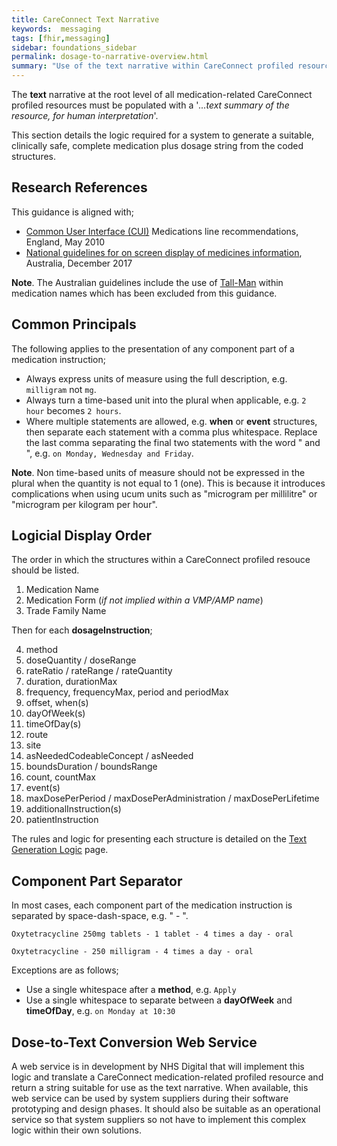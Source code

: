 ```yaml
---
title: CareConnect Text Narrative
keywords:  messaging
tags: [fhir,messaging]
sidebar: foundations_sidebar
permalink: dosage-to-narrative-overview.html
summary: "Use of the text narrative within CareConnect profiled resources"
---
```



The **text** narrative at the root level of all medication-related CareConnect profiled resources must be populated with a '*...text summary of the resource, for human interpretation*'.

This section details the logic required for a system to generate a suitable, clinically safe, complete medication plus dosage string from the coded structures.

## Research References ##

This guidance is aligned with;
* [Common User Interface (CUI)](https://webarchive.nationalarchives.gov.uk/20160921150545/http://systems.digital.nhs.uk/data/cui/uig) Medications line recommendations, England, May 2010
* [National guidelines for on screen display of medicines information](https://www.safetyandquality.gov.au/our-work/medication-safety/electronic-medication-management/national-guidelines-for-on-screen-display-of-medicines-information/), Australia, December 2017

**Note**. The Australian guidelines include the use of [Tall-Man](https://en.wikipedia.org/wiki/Tall_Man_lettering) within medication names which has been excluded from this guidance.

## Common Principals ##

The following applies to the presentation of any component part of a medication instruction;
* Always express units of measure using the full description, e.g. `milligram` not `mg`.
* Always turn a time-based unit into the plural when applicable, e.g. `2 hour` becomes `2 hours`.
* Where multiple statements are allowed, e.g. **when** or **event** structures, then separate each statement with a comma plus whitespace. Replace the last comma separating the final two statements with the word " and ", e.g. `on Monday, Wednesday and Friday`.

**Note**. Non time-based units of measure should not be expressed in the plural when the quantity is not equal to 1 (one). This is because it introduces complications when using ucum units such as "microgram per millilitre" or "microgram per kilogram per hour".

## Logicial Display Order ##

The order in which the structures within a CareConnect profiled resouce should be listed.

1. Medication Name
2. Medication Form (*if not implied within a VMP/AMP name*)
3. Trade Family Name

Then for each **dosageInstruction**;

4. method
6. doseQuantity / doseRange
7. rateRatio / rateRange / rateQuantity
8. duration, durationMax
9. frequency, frequencyMax, period and periodMax
10. offset, when(s)
11. dayOfWeek(s)
12. timeOfDay(s)
13. route
14. site
15. asNeededCodeableConcept / asNeeded
16. boundsDuration / boundsRange
17. count, countMax
18. event(s)
19. maxDosePerPeriod / maxDosePerAdministration / maxDosePerLifetime
20. additionalInstruction(s)
21. patientInstruction

The rules and logic for presenting each structure is detailed on the [Text Generation Logic](dosage-to-narrative-logic.html "Text Generation Logic") page.

## Component Part Separator ##

In most cases, each component part of the medication instruction is separated by space-dash-space, e.g. " - ".

`Oxytetracycline 250mg tablets - 1 tablet - 4 times a day - oral`

`Oxytetracycline - 250 milligram - 4 times a day - oral`

Exceptions are as follows;
* Use a single whitespace after a **method**, e.g. `Apply `
* Use a single whitespace to separate between a **dayOfWeek** and **timeOfDay**, e.g. `on Monday at 10:30`

## Dose-to-Text Conversion Web Service ##

A web service is in development by NHS Digital that will implement this logic and translate a CareConnect medication-related profiled resource and return a string suitable for use as the text narrative. When available, this web service can be used by system suppliers during their software prototyping and design phases. It should also be suitable as an operational service so that system suppliers so not have to implement this complex logic within their own solutions.

<!--
<script type='text/javascript'>
function callWebService(out,divName) {
	document.getElementById(divName).innerHTML = "Calling web service...";
    var myElement = document.getElementById("dosage");
    var uri = "http://www.mklacrosse.co.uk/milk/getDosageText.php?o=" + out + "&d=" + encodeURIComponent(myElement.value);
	//alert(uri);
	//document.getElementById(divName).innerHTML = uri;
    var xmlhttp = new XMLHttpRequest();
    xmlhttp.onreadystatechange = function() {
        if (this.readyState == 4 && this.status == 200) {
			alert("here");
            document.getElementById(divName).innerHTML = this.responseText;
        }
    };
    xmlhttp.open("GET", uri, true);
    xmlhttp.send();
}
</script>

<div>
	<p>
		<textarea style="width:100%;height:100px;" name="dosage" id="dosage">{insert valid FHIR XML here}</textarea>
	</p>
    <p>
		<button type="button" onclick="callWebService('text','divOutputBox')">Call Web Service</button>
		&nbsp;<span style="font-family:courier;">{base_url}/getDosageText.php?o=text&d={urlencoded FHIR XML}</span>
    </p>
	<p>
		<div style="width:100%;font-family:courier;" name="divOutputBox" id="divOutputBox">{see the output here}</div>
	</p>
</div>
-->
